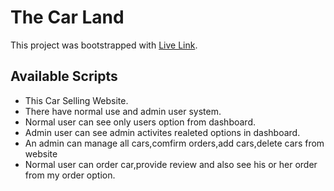 # The Car Land

This project was bootstrapped with [Live Link](https://car-land-e9d42.web.app/).

## Available Scripts

- This Car Selling Website.
- There have normal use and admin user system.
- Normal user can see only users option from dashboard.
- Admin user can see admin activites realeted options in dashboard.
- An admin can manage all cars,comfirm orders,add cars,delete cars from website
- Normal user can order car,provide review and also see his or her order from my order option.
